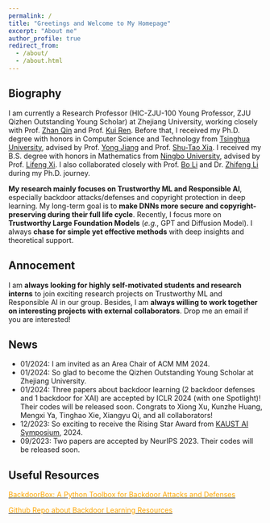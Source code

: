 ```yaml
---
permalink: /
title: "Greetings and Welcome to My Homepage"
excerpt: "About me"
author_profile: true
redirect_from: 
  - /about/
  - /about.html
---
```


## Biography
I am currently a Research Professor (HIC-ZJU-100 Young Professor, ZJU Qizhen Outstanding Young Scholar) at Zhejiang University, working closely with Prof. [Zhan Qin](https://scholar.google.fr/citations?user=5fa4lOQAAAAJ&hl=zh-CN) and Prof. [Kui Ren](https://scholar.google.fr/citations?user=uuQA_rcAAAAJ&hl=zh-CN). Before that, I received my Ph.D. degree with honors in Computer Science and Technology from [Tsinghua University](https://www.tsinghua.edu.cn/en/), advised by Prof. [Yong Jiang](https://www.sigs.tsinghua.edu.cn/jy/main.htm) and Prof. [Shu-Tao Xia](https://www.sigs.tsinghua.edu.cn/xst/main.htm). I received my B.S. degree with honors in Mathematics from [Ningbo University](https://www.nbu.edu.cn/en/), advised by Prof. [Lifeng Xi](http://math.nbu.edu.cn/info/1046/1098.htm). I also collaborated closely with Prof. [Bo Li](https://scholar.google.com/citations?user=K8vJkTcAAAAJ&hl=en) and Dr. [Zhifeng Li](https://scholar.google.fr/citations?user=VTrRNN4AAAAJ&hl=zh-CN) during my Ph.D. journey.

**My research mainly focuses on Trustworthy ML and Responsible AI**, especially backdoor attacks/defenses and copyright protection in deep learning. My long-term goal is to **make DNNs more secure and copyright-preserving during their full life cycle**. Recently, I focus more on **Trustworthy Large Foundation Models** (*e.g.*, GPT and Diffusion Model). I always **chase for simple yet effective methods** with deep insights and theoretical support. 


## Annocement
I am **always looking for highly self-motivated students and research interns** to join exciting research projects on Trustworthy ML and Responsible AI in our group. Besides, I am **always willing to work together on interesting projects with external collaborators**. Drop me an email if you are interested! 


## News
* 01/2024: I am invited as an Area Chair of ACM MM 2024. 
* 01/2024: So glad to become the Qizhen Outstanding Young Scholar at Zhejiang University.
* 01/2024: Three papers about backdoor learning (2 backdoor defenses and 1 backdoor for XAI) are accepted by ICLR 2024 (with one Spotlight)! Their codes will be released soon. Congrats to Xiong Xu, Kunzhe Huang, Mengxi Ya, Tinghao Xie, Xiangyu Qi, and all collaborators!
* 12/2023: So exciting to receive the Rising Star Award from [KAUST AI Symposium](https://cemse.kaust.edu.sa/ai/aii-symp-2024), 2024. 
* 09/2023: Two papers are accepted by NeurIPS 2023. Their codes will be released soon.





## Useful Resources
[<font color='orange'>BackdoorBox: A Python Toolbox for Backdoor Attacks and Defenses</font>](https://github.com/THUYimingLi/BackdoorBox)

[<font color='orange'>Github Repo about Backdoor Learning Resources</font>](https://github.com/THUYimingLi/backdoor-learning-resources)






